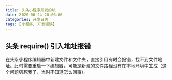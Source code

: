 ```yaml
---
title: 头条小程序开发的坑
date: 2020-06-24 20:06:06
categories: 开发日志
tags: [小程序, 开发错误]
---
```


## 头条 require() 引入地址报错
在头条小程序编辑器中新建文件和文件夹，直接引用有时会报错，找不到文件地址。此时需要重启一下编辑器，可能是新建的文件路径没有在本地环境中生成（这个问题坑死我了，当时不知道怎么回事）。

